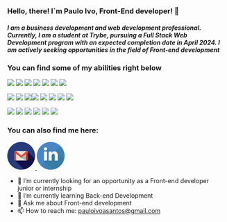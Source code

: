 ### Hello, there! I`m Paulo Ivo, Front-End developer! 🚀
<h5>I am a business development and web development professional. Currently, I am a student at Trybe, pursuing a Full Stack Web Development program with an expected completion date in April 2024. I am actively seeking opportunities in the field of Front-end development</h5>

<!--
**pauloivoandrade/pauloivoandrade** is a ✨ _special_ ✨ repository because its `README.md` (this file) appears on your GitHub profile.
-->
### You can find some of my abilities right below

<img src="https://img.shields.io/badge/MySQL-005C84?style=for-the-badge&logo=mysql&logoColor=white" /> <img src="https://img.shields.io/badge/Canva-%2300C4CC.svg?&style=for-the-badge&logo=Canva&logoColor=white" /> <img src="https://img.shields.io/badge/Figma-F24E1E?style=for-the-badge&logo=figma&logoColor=white" /> <img src="https://img.shields.io/badge/Bootstrap-563D7C?style=for-the-badge&logo=bootstrap&logoColor=white" /> <img src="https://img.shields.io/badge/Docker-2CA5E0?style=for-the-badge&logo=docker&logoColor=white" /> <img src="https://img.shields.io/badge/React-20232A?style=for-the-badge&logo=react&logoColor=61DAFB" /> <img src="https://img.shields.io/badge/React_Router-CA4245?style=for-the-badge&logo=react-router&logoColor=white" />

<img src="https://img.shields.io/badge/Redux-593D88?style=for-the-badge&logo=redux&logoColor=white" /> <img src="https://img.shields.io/badge/Vite-B73BFE?style=for-the-badge&logo=vite&logoColor=FFD62E" /> <img src="https://img.shields.io/badge/Slack-4A154B?style=for-the-badge&logo=slack&logoColor=white" /><img src="https://img.shields.io/badge/CSS3-1572B6?style=for-the-badge&logo=css3&logoColor=white" /> <img src="https://img.shields.io/badge/HTML5-E34F26?style=for-the-badge&logo=html5&logoColor=white" /> <img src="https://img.shields.io/badge/JavaScript-323330?style=for-the-badge&logo=javascript&logoColor=F7DF1E" /> <img src="https://img.shields.io/badge/json-5E5C5C?style=for-the-badge&logo=json&logoColor=white" /> <img src="https://img.shields.io/badge/TypeScript-007ACC?style=for-the-badge&logo=typescript&logoColor=white" />

<img src="https://img.shields.io/badge/eslint-3A33D1?style=for-the-badge&logo=eslint&logoColor=white" /> <img src="https://img.shields.io/badge/React_Native-20232A?style=for-the-badge&logo=react&logoColor=61DAFB" /> <img src="https://img.shields.io/badge/mac%20os-000000?style=for-the-badge&logo=apple&logoColor=white" /> <img src="https://img.shields.io/badge/Windows-0078D6?style=for-the-badge&logo=windows&logoColor=white" /> <img src="https://img.shields.io/badge/GitHub-100000?style=for-the-badge&logo=github&logoColor=white" /> <img src="https://img.shields.io/badge/LinkedIn-0077B5?style=for-the-badge&logo=linkedin&logoColor=white" />

### You can also find me here:
<div dir="auto">
<a href="pauloivoasantos@gmail.com">
<img width="64px" alt="gmail" src="https://github.com/GabrielCoruja/GabrielCoruja/raw/master/images/gmail.png" style="max-width: 100%;"> </a>
<a href="https://www.linkedin.com/in/paulo-ivo-andrade/" rel="nofollow">
<img width="64px" alt="linkedIn" src="https://github.com/GabrielCoruja/GabrielCoruja/raw/master/images/linkedin.png" style="max-width: 100%;"> </a>




- 🔭 I’m currently looking for an opportunity as a Front-end developer junior or internship
- 🌱 I’m currently learning Back-end Development
- 💬 Ask me about Front-end development
- 📫 How to reach me: pauloivoasantos@gmail.com

